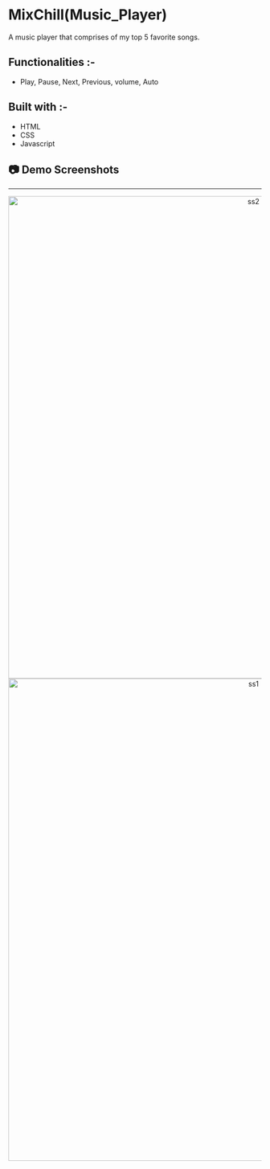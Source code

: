 # MixChill(Music_Player)

A music player that comprises of my top 5 favorite songs.

## Functionalities :-

- Play, Pause, Next, Previous, volume, Auto

## Built with :-

- HTML
- CSS
- Javascript

## 📷 Demo Screenshots <a name = "Screenshots"></a>


<div align="center">
  
 <hr><img width="960" alt="ss2" src="https://user-images.githubusercontent.com/83870242/158164585-623f7c65-d7f5-474f-aa52-ce566ab90f70.png">

<img width="960" alt="ss1" src="https://user-images.githubusercontent.com/83870242/158164776-f8134a11-6caf-4e70-9e67-3bf034d05c19.png">
    </div>
